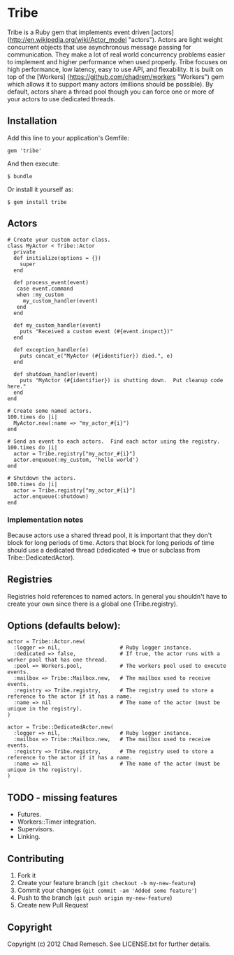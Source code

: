 # Tribe

Tribe is a Ruby gem that implements event driven [actors] (http://en.wikipedia.org/wiki/Actor_model "actors").
Actors are light weight concurrent objects that use asynchronous message passing for communication.
They make a lot of real world concurrency problems easier to implement and higher performance when used properly.
Tribe focuses on high performance, low latency, easy to use API, and flexability.
It is built on top of the [Workers] (https://github.com/chadrem/workers "Workers") gem which allows it to support many actors (millions should be possible).
By default, actors share a thread pool though you can force one or more of your actors to use dedicated threads.

## Installation

Add this line to your application's Gemfile:

    gem 'tribe'

And then execute:

    $ bundle

Or install it yourself as:

    $ gem install tribe

## Actors

    # Create your custom actor class.
    class MyActor < Tribe::Actor
      private
      def initialize(options = {})
        super
      end
      
      def process_event(event)
       case event.command
       when :my_custom
         my_custom_handler(event)
       end
      end
      
      def my_custom_handler(event)
        puts "Received a custom event (#{event.inspect})"
      end
      
      def exception_handler(e)
        puts concat_e("MyActor (#{identifier}) died.", e)
      end
      
      def shutdown_handler(event)
        puts "MyActor (#{identifier}) is shutting down.  Put cleanup code here."
      end
    end
    
    # Create some named actors.
    100.times do |i|
      MyActor.new(:name => "my_actor_#{i}")
    end
    
    # Send an event to each actors.  Find each actor using the registry.
    100.times do |i|
      actor = Tribe.registry["my_actor_#{i}"]
      actor.enqueue(:my_custom, 'hello world')
    end
    
    # Shutdown the actors.
    100.times do |i|
      actor = Tribe.registry["my_actor_#{i}"]
      actor.enqueue(:shutdown)
    end

### Implementation notes
Because actors use a shared thread pool, it is important that they don't block for long periods of time.
Actors that block for long periods of time should use a dedicated thread (:dedicated => true or subclass from Tribe::DedicatedActor).

## Registries

Registries hold references to named actors.
In general you shouldn't have to create your own since there is a global one (Tribe.registry).

## Options (defaults below):

    actor = Tribe::Actor.new(
      :logger => nil,                   # Ruby logger instance.
      :dedicated => false,              # If true, the actor runs with a worker pool that has one thread.
      :pool => Workers.pool,            # The workers pool used to execute events.
      :mailbox => Tribe::Mailbox.new,   # The mailbox used to receive events.
      :registry => Tribe.registry,      # The registry used to store a reference to the actor if it has a name.
      :name => nil                      # The name of the actor (must be unique in the registry).
    )

    actor = Tribe::DedicatedActor.new(
      :logger => nil,                   # Ruby logger instance.
      :mailbox => Tribe::Mailbox.new,   # The mailbox used to receive events.
      :registry => Tribe.registry,      # The registry used to store a reference to the actor if it has a name.
      :name => nil                      # The name of the actor (must be unique in the registry).
    )

## TODO - missing features

- Futures.
- Workers::Timer integration.
- Supervisors.
- Linking.

## Contributing

1. Fork it
2. Create your feature branch (`git checkout -b my-new-feature`)
3. Commit your changes (`git commit -am 'Added some feature'`)
4. Push to the branch (`git push origin my-new-feature`)
5. Create new Pull Request

## Copyright

Copyright (c) 2012 Chad Remesch. See LICENSE.txt for further details.
